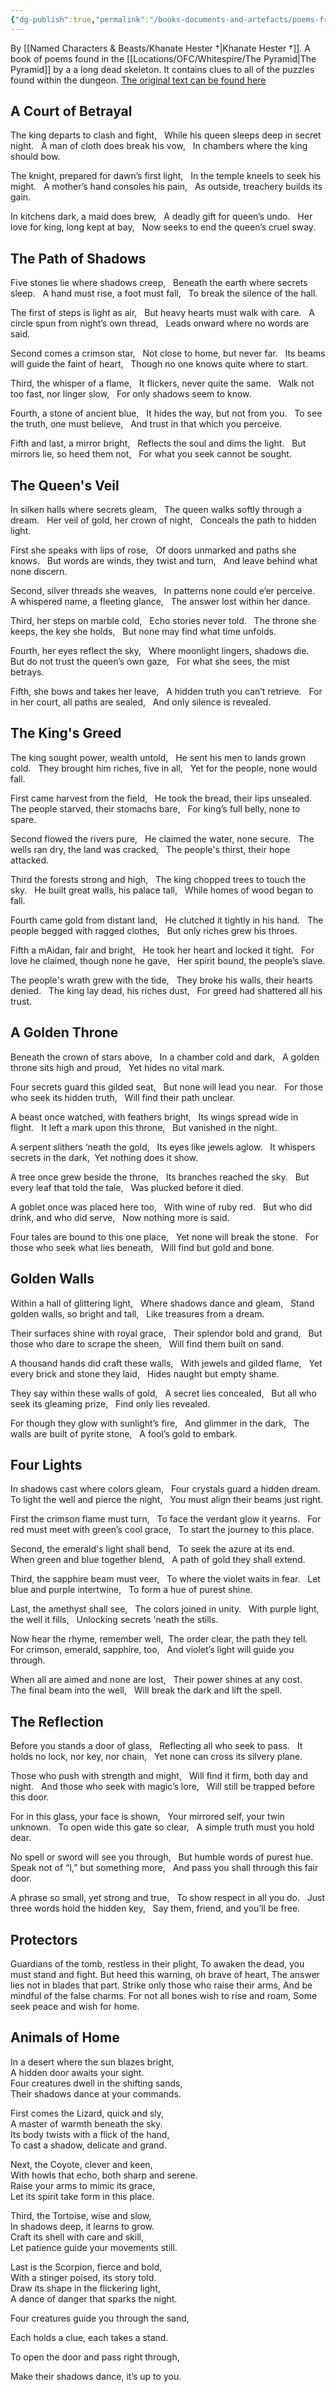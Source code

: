 ```yaml
---
{"dg-publish":true,"permalink":"/books-documents-and-artefacts/poems-from-the-sand-dunes/","updated":"2024-12-31T22:43:19.012+00:00"}
---
```


By [[Named Characters & Beasts/Khanate Hester †\|Khanate Hester †]]. A book of poems found in the [[Locations/OFC/Whitespire/The Pyramid\|The Pyramid]] by a a long dead skeleton. It contains clues to all of the puzzles found within the dungeon. [The original text can be found here](https://docs.google.com/document/d/1UX0cNa8eirpmyI3VuvZkTE1AVZ1fbgltdeTA2EEroCM/edit#heading=h.el9mt8cye42p)


## A Court of Betrayal
The king departs to clash and fight,  
While his queen sleeps deep in secret night.  
A man of cloth does break his vow,  
In chambers where the king should bow.

The knight, prepared for dawn’s first light,  
In the temple kneels to seek his might.  
A mother’s hand consoles his pain,  
As outside, treachery builds its gain.

In kitchens dark, a maid does brew,  
A deadly gift for queen’s undo.  
Her love for king, long kept at bay,  
Now seeks to end the queen’s cruel sway.

## The Path of Shadows
Five stones lie where shadows creep,  
Beneath the earth where secrets sleep.  
A hand must rise, a foot must fall,  
To break the silence of the hall.

The first of steps is light as air,  
But heavy hearts must walk with care.  
A circle spun from night’s own thread,  
Leads onward where no words are said.
  
Second comes a crimson star,  
Not close to home, but never far.  
Its beams will guide the faint of heart,  
Though no one knows quite where to start.

Third, the whisper of a flame,  
It flickers, never quite the same.  
Walk not too fast, nor linger slow,  
For only shadows seem to know.

Fourth, a stone of ancient blue,  
It hides the way, but not from you.  
To see the truth, one must believe,  
And trust in that which you perceive.

Fifth and last, a mirror bright,  
Reflects the soul and dims the light.  
But mirrors lie, so heed them not,  
For what you seek cannot be sought.

## The Queen's Veil
In silken halls where secrets gleam,  
The queen walks softly through a dream.  
Her veil of gold, her crown of night,  
Conceals the path to hidden light.

First she speaks with lips of rose,  
Of doors unmarked and paths she knows.  
But words are winds, they twist and turn,  
And leave behind what none discern.
  
Second, silver threads she weaves,  
In patterns none could e’er perceive.  
A whispered name, a fleeting glance,  
The answer lost within her dance.
  
Third, her steps on marble cold,  
Echo stories never told.  
The throne she keeps, the key she holds,  
But none may find what time unfolds.

Fourth, her eyes reflect the sky,  
Where moonlight lingers, shadows die.  
But do not trust the queen’s own gaze,  
For what she sees, the mist betrays.

Fifth, she bows and takes her leave,  
A hidden truth you can’t retrieve.  
For in her court, all paths are sealed,  
And only silence is revealed.

## The King's Greed
The king sought power, wealth untold,  
He sent his men to lands grown cold.  
They brought him riches, five in all,  
Yet for the people, none would fall.

First came harvest from the field,  
He took the bread, their lips unsealed.  
The people starved, their stomachs bare,  
For king’s full belly, none to spare.
  
Second flowed the rivers pure,  
He claimed the water, none secure.  
The wells ran dry, the land was cracked,  
The people's thirst, their hope attacked.

Third the forests strong and high,  
The king chopped trees to touch the sky.  
He built great walls, his palace tall,  
While homes of wood began to fall.

Fourth came gold from distant land,  
He clutched it tightly in his hand.  
The people begged with ragged clothes,  
But only riches grew his throes.

Fifth a mAidan, fair and bright,  
He took her heart and locked it tight.  
For love he claimed, though none he gave,  
Her spirit bound, the people’s slave.

The people's wrath grew with the tide,  
They broke his walls, their hearts denied.  
The king lay dead, his riches dust,  
For greed had shattered all his trust.

## A Golden Throne
Beneath the crown of stars above,  
In a chamber cold and dark,  
A golden throne sits high and proud,  
Yet hides no vital mark.

Four secrets guard this gilded seat,  
But none will lead you near.  
For those who seek its hidden truth,  
Will find their path unclear.

A beast once watched, with feathers bright,  
Its wings spread wide in flight.  
It left a mark upon this throne,  
But vanished in the night.

A serpent slithers ‘neath the gold,  
Its eyes like jewels aglow.  
It whispers secrets in the dark, 
Yet nothing does it show.

A tree once grew beside the throne,  
Its branches reached the sky.  
But every leaf that told the tale,  
Was plucked before it died.

A goblet once was placed here too,  
With wine of ruby red.  
But who did drink, and who did serve,  
Now nothing more is said.

Four tales are bound to this one place,  
Yet none will break the stone.  
For those who seek what lies beneath,  
Will find but gold and bone.

## Golden Walls
Within a hall of glittering light,  
Where shadows dance and gleam,  
Stand golden walls, so bright and tall,  
Like treasures from a dream.
  
Their surfaces shine with royal grace,  
Their splendor bold and grand,  
But those who dare to scrape the sheen,  
Will find them built on sand.

A thousand hands did craft these walls,  
With jewels and gilded flame,  
Yet every brick and stone they laid,  
Hides naught but empty shame.
  
They say within these walls of gold,  
A secret lies concealed,  
But all who seek its gleaming prize,  
Find only lies revealed.
  
For though they glow with sunlight’s fire,  
And glimmer in the dark,  
The walls are built of pyrite stone,  
A fool’s gold to embark.

## Four Lights
In shadows cast where colors gleam,  
Four crystals guard a hidden dream.  
To light the well and pierce the night,  
You must align their beams just right.

First the crimson flame must turn,  
To face the verdant glow it yearns.  
For red must meet with green’s cool grace,  
To start the journey to this place.

Second, the emerald's light shall bend,  
To seek the azure at its end.  
When green and blue together blend,  
A path of gold they shall extend.

Third, the sapphire beam must veer,  
To where the violet waits in fear.  
Let blue and purple intertwine,  
To form a hue of purest shine.
  
Last, the amethyst shall see,  
The colors joined in unity.  
With purple light, the well it fills,  
Unlocking secrets 'neath the stills.

Now hear the rhyme, remember well, 
The order clear, the path they tell.  
For crimson, emerald, sapphire, too,  
And violet’s light will guide you through.

When all are aimed and none are lost,  
Their power shines at any cost.  
The final beam into the well,  
Will break the dark and lift the spell.

## The Reflection
Before you stands a door of glass,  
Reflecting all who seek to pass.  
It holds no lock, nor key, nor chain,  
Yet none can cross its silvery plane.

Those who push with strength and might,  
Will find it firm, both day and night.  
And those who seek with magic’s lore,  
Will still be trapped before this door.

For in this glass, your face is shown,  
Your mirrored self, your twin unknown.  
To open wide this gate so clear,  
A simple truth must you hold dear.

No spell or sword will see you through,  
But humble words of purest hue.  
Speak not of “I,” but something more,  
And pass you shall through this fair door.

A phrase so small, yet strong and true,  
To show respect in all you do.  
Just three words hold the hidden key,  
Say them, friend, and you’ll be free.

## Protectors
Guardians of the tomb, restless in their plight,
To awaken the dead, you must stand and fight.
But heed this warning, oh brave of heart,
The answer lies not in blades that part.
Strike only those who raise their arms,
And be mindful of the false charms.
For not all bones wish to rise and roam,
Some seek peace and wish for home.

## Animals of Home
In a desert where the sun blazes bright,  
A hidden door awaits your sight.  
Four creatures dwell in the shifting sands,  
Their shadows dance at your commands.

First comes the Lizard, quick and sly,  
A master of warmth beneath the sky.  
Its body twists with a flick of the hand,  
To cast a shadow, delicate and grand.

Next, the Coyote, clever and keen,  
With howls that echo, both sharp and serene.  
Raise your arms to mimic its grace,  
Let its spirit take form in this place.

Third, the Tortoise, wise and slow,  
In shadows deep, it learns to grow.  
Craft its shell with care and skill,  
Let patience guide your movements still.

Last is the Scorpion, fierce and bold,  
With a stinger poised, its story told.  
Draw its shape in the flickering light,  
A dance of danger that sparks the night.

Four creatures guide you through the sand,

Each holds a clue, each takes a stand.

To open the door and pass right through,

Make their shadows dance, it’s up to you.